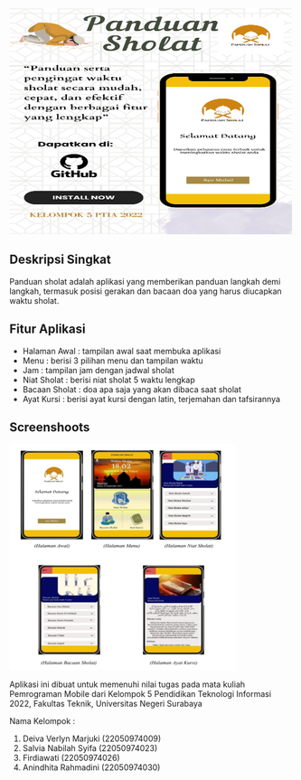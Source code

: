 <img src="assets/images/poster.png" data-canonical-src="assets/images/poster.png" width="500" height="400">

## Deskripsi Singkat
Panduan sholat adalah aplikasi yang memberikan panduan langkah demi langkah, termasuk posisi gerakan dan bacaan doa yang harus diucapkan waktu sholat.

## Fitur Aplikasi
* Halaman Awal : tampilan awal saat membuka aplikasi
* Menu : berisi 3 pilihan menu dan tampilan waktu
* Jam : tampilan jam dengan jadwal sholat
* Niat Sholat : berisi niat sholat 5 waktu lengkap
* Bacaan Sholat : doa apa saja yang akan dibaca saat sholat
* Ayat Kursi : berisi ayat kursi dengan latin, terjemahan dan tafsirannya

## Screenshoots
<img src="assets/images/fitur.jpg" data-canonical-src="assets/images/fitur.jpg" width="400" height="400">

Aplikasi ini dibuat untuk memenuhi nilai tugas pada mata kuliah Pemrograman Mobile dari Kelompok 5 
Pendidikan Teknologi Informasi 2022, Fakultas Teknik, Universitas Negeri Surabaya

Nama Kelompok :
1. Deiva Verlyn Marjuki (22050974009)
2. Salvia Nabilah Syifa (22050974023)
3. Firdiawati   (22050974026)
4. Anindhita Rahmadini  (22050974030)


